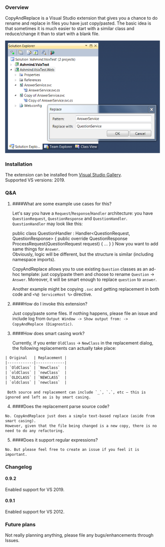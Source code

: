 ### Overview

CopyAndReplace is a Visual Studio extension that gives you a chance to do rename and replace in files you have just copy/pasted.
The basic idea is that sometimes it is much easier to start with a similar class and reduce/change it than to start with a blank file.

![]($about/screenshot.png)

### Installation

The extension can be installed from [Visual Studio Gallery](http://visualstudiogallery.msdn.microsoft.com/00590d25-79fe-483f-9f38-01d966da3517).  
Supported VS versions: 2019.

### Q&A

  1. ####What are some example use cases for this?

     Let's say you have a `Request`/`Response`/`Handler` architecture: you have `QuestionRequest`, `QuestionResponse` and `QuestionHandler`.
     `QuestionHandler` may look like this:
        
        public class QuestionHandler : Handler<QuestionRequest, QuestionResponse> {
            public override QuestionResponse ProcessRequest(QuestionRequest request) { ... }
        }
     Now you want to add same things for `Answer`.  
     Obviously, logic will be different, but the structure is similar (including namespace imports).  

     CopyAndReplace allows you to use existing `Question` classes as an ad-hoc template: just copy/paste them and choose to rename `Question` -> `Answer`.
     Moreover,  it will be smart enough to replace `question` to `answer`.

     Another example might be copying `.svc` and getting replacement in both code and `<%@ ServiceHost %>` directive.

  2. ####How do I invoke this extension?

     Just copy/paste some files. If nothing happens, please file an issue and include log from `Output Window -> Show output from: ->  CopyAndReplace (Diagnostic)`.

  3. ####How does smart casing work?

     Currently, if you enter `OldClass` -> `NewClass` in the replacement dialog, the following replacements can actually take place:
     
    | Original   | Replacement |
    |------------|-------------|
    | `OldClass` | `NewClass`  |
    | `oldClass` | `newClass`  |
    | `OLDCLASS` | `NEWCLASS`  |
    | `oldclass` | `newclass`  |
     
     Both source and replacement can include `_`, `.`, etc — this is ignored and left as is by smart casing.

  4. ####Does the replacement parse source code?

    No. CopyAndReplace just does a simple text-based replace (aside from smart casing).
    However, given that the file being changed is a new copy, there is no need to do any refactoring.
    
  5. ####Does it support regular expressions?

    No. But please feel free to create an issue if you feel it is important.
    
### Changelog

#### 0.9.2
Enabled support for VS 2019.

#### 0.9.1
Enabled support for VS 2012.

### Future plans

Not really planning anything, please file any bugs/enhancements through Issues.
